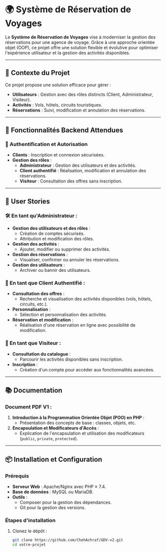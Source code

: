 # 🌍 Système de Réservation de Voyages

Le **Système de Réservation de Voyages** vise à moderniser la gestion des réservations pour une agence de voyage. Grâce à une approche orientée objet (OOP), ce projet offre une solution flexible et évolutive pour optimiser l'expérience utilisateur et la gestion des activités disponibles.

---

## 🎯 Contexte du Projet

Ce projet propose une solution efficace pour gérer :

- **Utilisateurs** : Gestion avec des rôles distincts (Client, Administrateur, Visiteur).
- **Activités** : Vols, hôtels, circuits touristiques.
- **Réservations** : Suivi, modification et annulation des réservations.

---

## 🚀 Fonctionnalités Backend Attendues

### 🔐 Authentification et Autorisation
- **Clients** : Inscription et connexion sécurisées.
- **Gestion des rôles** :
  - **Administrateur** : Gestion des utilisateurs et des activités.
  - **Client authentifié** : Réalisation, modification et annulation des réservations.
  - **Visiteur** : Consultation des offres sans inscription.

---

## 👤 User Stories

### 🛠️ En tant qu'Administrateur :
- **Gestion des utilisateurs et des rôles** : 
  - Création de comptes sécurisés.
  - Attribution et modification des rôles.
- **Gestion des activités** : 
  - Ajouter, modifier ou supprimer des activités.
- **Gestion des réservations** : 
  - Visualiser, confirmer ou annuler les réservations.
- **Gestion des utilisateurs** :
  - Archiver ou bannir des utilisateurs.

### 👥 En tant que Client Authentifié :
- **Consultation des offres** : 
  - Recherche et visualisation des activités disponibles (vols, hôtels, circuits, etc.).
- **Personnalisation** : 
  - Sélection et personnalisation des activités.
- **Réservation et modification** :
  - Réalisation d'une réservation en ligne avec possibilité de modification.

### 👀 En tant que Visiteur :
- **Consultation du catalogue** : 
  - Parcourir les activités disponibles sans inscription.
- **Inscription** : 
  - Création d'un compte pour accéder aux fonctionnalités avancées.

---

## 📚 Documentation

### Document PDF V1 :
1. **Introduction à la Programmation Orientée Objet (POO) en PHP** :
   - Présentation des concepts de base : classes, objets, etc.
2. **Encapsulation et Modificateurs d'Accès** :
   - Explication de l'encapsulation et utilisation des modificateurs (`public`, `private`, `protected`).

---

## 📦 Installation et Configuration

### Prérequis
- **Serveur Web** : Apache/Nginx avec PHP ≥ 7.4.
- **Base de données** : MySQL ou MariaDB.
- **Outils** :
  - Composer pour la gestion des dépendances.
  - Git pour la gestion des versions.

### Étapes d'installation
1. Clonez le dépôt :
   ```bash
   git clone https://github.com/ChehAchraf/GDV-v2.git
   cd votre-projet
